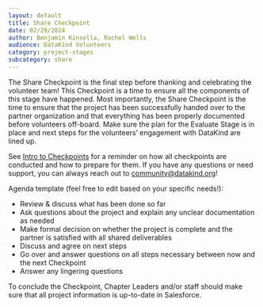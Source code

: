 ```yaml
---
layout: default
title: Share Checkpoint
date: 02/29/2024
author: Benjamin Kinsella, Rachel Wells
audience: DataKind Volunteers
category: project-stages
subcategory: share
---
```


The Share Checkpoint is the final step before thanking and celebrating the volunteer team! This Checkpoint is a time to ensure all the components of this stage have happened. Most importantly, the Share Checkpoint is the time to ensure that the project has been successfully handed over to the partner organization and that everything has been properly documented before volunteers off\-board. Make sure the plan for the Evaluate Stage is in place and next steps for the volunteers’ engagement with DataKind are lined up.


See [Intro to Checkpoints](/project-stages/discovery/discovery_checkpoint) for a reminder on how all checkpoints are conducted and how to prepare for them. If you have any questions or need support, you can always reach out to community@datakind.org!


Agenda template (feel free to edit based on your specific needs!):


* Review & discuss what has been done so far
* Ask questions about the project and explain any unclear documentation as needed
* Make formal decision on whether the project is complete and the partner is satisfied with all shared deliverables
* Discuss and agree on next steps
* Go over and answer questions on all steps necessary between now and the next Checkpoint
* Answer any lingering questions


To conclude the Checkpoint, Chapter Leaders and/or staff should make sure that all project information is up\-to\-date in Salesforce.